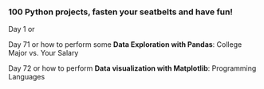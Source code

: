 ### 100 Python projects, fasten your seatbelts and have fun!

Day 1 or 

Day 71 or how to perform some __Data Exploration with Pandas__: College Major vs. Your Salary

Day 72 or how to perform __Data visualization with Matplotlib__: Programming Languages
